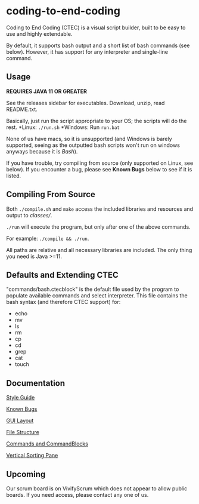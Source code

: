 # coding-to-end-coding
Coding to End Coding (CTEC) is a visual script builder, built to be easy to use and highly extendable.

By default, it supports bash output and a short list of bash commands (see below). However, it has support for any interpreter and single-line command.

## Usage

**REQUIRES JAVA 11 OR GREATER**

See the releases sidebar for executables. Download, unzip, read README.txt.

Basically, just run the script appropriate to your OS; the scripts will do the rest.
*Linux: `./run.sh`
*Windows: Run `run.bat`

None of us have macs, so it is unsupported (and Windows is barely supported, seeing as the outputted bash scripts won't run on windows anyways because it is *Bash*).


If you have trouble, try compiling from source (only supported on Linux, see below). If you encounter a bug, please see **Known Bugs** below to see if it is listed.

## Compiling From Source
Both `./compile.sh` and `make` access the included libraries and resources and output to *classes/*.

`./run` will execute the program, but only after one of the above commands.

For example: `./compile && ./run`.

All paths are relative and all necessary libraries are included. The only thing you need is Java >=11.

## Defaults and Extending CTEC
"commands/bash.ctecblock" is the default file used by the program to populate available commands and select interpreter.
This file contains the bash syntax (and therefore CTEC support) for:
* echo
* mv
* ls
* rm 
* cp
* cd
* grep
* cat
* touch

## Documentation
[Style Guide](https://docs.google.com/document/d/1vO9wZONKntIHUPtuKVLrR43201fxKZOYlkU82RzcehE/edit?usp=sharing)

[Known Bugs](https://docs.google.com/document/d/1gVv-_4poZkswRS7VTbn9YDbr1kC2cDXKJR4W0PTj-yI/edit?usp=sharing)


[GUI Layout](https://docs.google.com/document/d/1nJXFnGA7ZT1U0jLA93Ud5Ia_zeOiYF18qkP3r3GW1OI/edit)

[File Structure](https://docs.google.com/document/d/1OfuLw8bSuVBx8LBdxgddJxexmjMsydnI5Qu-rmGp-w8/edit)

[Commands and CommandBlocks](https://docs.google.com/document/d/1xiC8Gcv47KmBzK0JQ92g-MwAtZu2SErB5NA5h_ScBoQ/edit?usp=sharing)

[Vertical Sorting Pane](https://docs.google.com/document/d/1dwoVpiYtEuCVATSe9LvAaxCd3GmpkhMSHjXVB7UGFeI/edit?usp=sharing)


## Upcoming
Our scrum board is on VivifyScrum which does not appear to allow public boards. If you need access, please contact any one of us.
